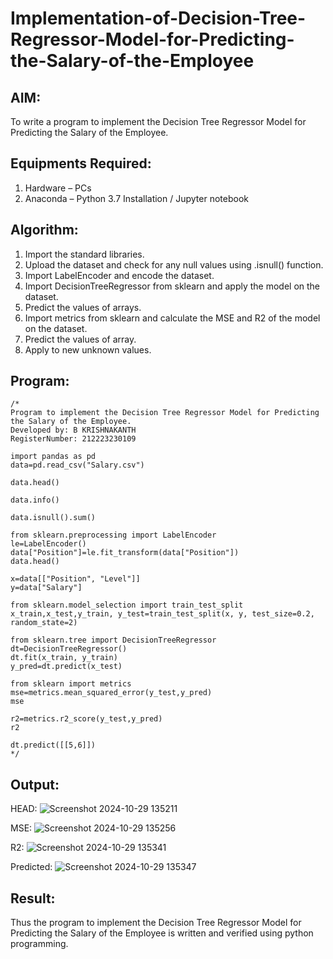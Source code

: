 # Implementation-of-Decision-Tree-Regressor-Model-for-Predicting-the-Salary-of-the-Employee

## AIM:
To write a program to implement the Decision Tree Regressor Model for Predicting the Salary of the Employee.

## Equipments Required:
1. Hardware – PCs
2. Anaconda – Python 3.7 Installation / Jupyter notebook

## Algorithm:
1. Import the standard libraries.
2. Upload the dataset and check for any null values using .isnull() function.
3. Import LabelEncoder and encode the dataset.
4. Import DecisionTreeRegressor from sklearn and apply the model on the dataset.
4. Predict the values of arrays.
5. Import metrics from sklearn and calculate the MSE and R2 of the model on the dataset.
6. Predict the values of array.
7. Apply to new unknown values.
## Program:
```
/*
Program to implement the Decision Tree Regressor Model for Predicting the Salary of the Employee.
Developed by: B KRISHNAKANTH
RegisterNumber: 212223230109

import pandas as pd
data=pd.read_csv("Salary.csv")

data.head()

data.info()

data.isnull().sum()

from sklearn.preprocessing import LabelEncoder
le=LabelEncoder()
data["Position"]=le.fit_transform(data["Position"])
data.head()

x=data[["Position", "Level"]]
y=data["Salary"]

from sklearn.model_selection import train_test_split
x_train,x_test,y_train, y_test=train_test_split(x, y, test_size=0.2, random_state=2)

from sklearn.tree import DecisionTreeRegressor
dt=DecisionTreeRegressor()
dt.fit(x_train, y_train)
y_pred=dt.predict(x_test)

from sklearn import metrics
mse=metrics.mean_squared_error(y_test,y_pred)
mse

r2=metrics.r2_score(y_test,y_pred)
r2

dt.predict([[5,6]])
*/
```

## Output:
HEAD:
![Screenshot 2024-10-29 135211](https://github.com/user-attachments/assets/4eb89322-5372-4b72-a34e-179aea7dda14)

MSE:
![Screenshot 2024-10-29 135256](https://github.com/user-attachments/assets/fc016a96-17a3-433a-9c70-70185849b281)

R2:
![Screenshot 2024-10-29 135341](https://github.com/user-attachments/assets/2b661047-5a8d-4dbc-a683-2c028e3ec59f)

Predicted:
![Screenshot 2024-10-29 135347](https://github.com/user-attachments/assets/994d2d3b-9181-4a9d-af0c-1cecefa875f2)


## Result:
Thus the program to implement the Decision Tree Regressor Model for Predicting the Salary of the Employee is written and verified using python programming.
